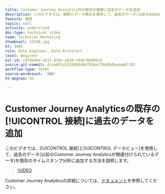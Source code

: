 ```yaml
---
title: Customer Journey Analytics内の既存の接続に過去のデータを追加
description: このビデオでは、接続とデータ表示を使用して、過去のデータ(以前のAdobeが関連付けられているデータ)を既存のタイムスタンプCustomer Journey Analytics分析に追加する方法について説明します。
feature: 接続
topics: null
activity: understand
doc-type: technical video
team: Technical Marketing
thumbnail: 32549.jpg
kt: 3965
role: Data Engineer, Data Architect
level: Beginner
exl-id: c8f0b90d-d31f-4702-a838-70ab78b690c0
source-git-commit: dcce691a53200504967926e176b85dbeea667195
workflow-type: tm+mt
source-wordcount: '100'
ht-degree: 9%

---
```


# Customer Journey Analyticsの既存の[!UICONTROL 接続]に過去のデータを追加

このビデオでは、[!UICONTROL 接続]と[!UICONTROL データビュー]を使用して、過去のデータ(以前のCustomer Journey Analyticsが関連付けられているデータ)を既存のタイムスタンプ分析に追加する方法を説明します。

>[!VIDEO](https://video.tv.adobe.com/v/32549/?quality=12)

Customer Journey Analyticsの詳細については、[ドキュメント](https://docs.adobe.com/content/help/ja-JP/analytics-platform/using/cja-landing.html)を参照してください。

